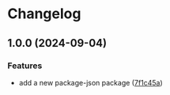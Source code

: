 # Changelog

## 1.0.0 (2024-09-04)


### Features

* add a new package-json package ([7f1c45a](https://github.com/rowanmanning/repo-tools/commit/7f1c45a0b77faf131a326b3c84ef2a4c17b7ce5f))
